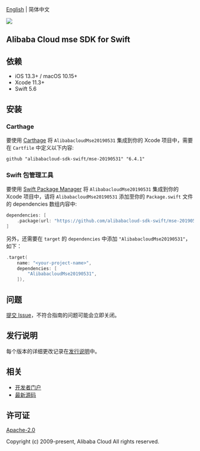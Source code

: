 [English](README.md) | 简体中文

![](https://aliyunsdk-pages.alicdn.com/icons/AlibabaCloud.svg)

## Alibaba Cloud mse SDK for Swift

## 依赖

- iOS 13.3+ / macOS 10.15+
- Xcode 11.3+
- Swift 5.6

## 安装

### Carthage

要使用 [Carthage](https://github.com/Carthage/Carthage) 将 `AlibabacloudMse20190531` 集成到你的 Xcode 项目中，需要在 `Cartfile` 中定义以下内容:

```ogdl
github "alibabacloud-sdk-swift/mse-20190531" "6.4.1"
```

### Swift 包管理工具

要使用 [Swift Package Manager](https://swift.org/package-manager/) 将 `AlibabacloudMse20190531` 集成到你的 Xcode 项目中，请将 `AlibabacloudMse20190531` 添加至你的 `Package.swift` 文件的 dependencies 数组内容中:

```swift
dependencies: [
    .package(url: "https://github.com/alibabacloud-sdk-swift/mse-20190531.git", from: "6.4.1")
]
```

另外，还需要在 `target` 的 `dependencies` 中添加 `"AlibabacloudMse20190531"`，如下：

```swift
.target(
    name: "<your-project-name>",
    dependencies: [
        "AlibabacloudMse20190531",
    ]),
```

## 问题

[提交 Issue](https://github.com/alibabacloud-sdk-swift/mse-20190531/issues/new)，不符合指南的问题可能会立即关闭。

## 发行说明

每个版本的详细更改记录在[发行说明](./ChangeLog.txt)中。

## 相关

* [开发者门户](https://next.api.aliyun.com/home)
* [最新源码](https://github.com/alibabacloud-sdk-swift/mse-20190531)

## 许可证

[Apache-2.0](http://www.apache.org/licenses/LICENSE-2.0)

Copyright (c) 2009-present, Alibaba Cloud All rights reserved.
